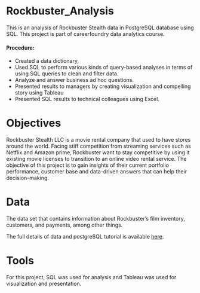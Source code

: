 # Rockbuster_Analysis
This is an analysis of Rockbuster Stealth data in PostgreSQL database using SQL. This project is part of careerfoundry data analytics course. 

#### Procedure:
- Created a data dictionary,
- Used SQL to perform various kinds of query-based analyses in terms of using SQL queries to clean and filter data.
- Analyze and answer business ad hoc questions.
- Presented results to managers by creating visualization and compelling story using Tableau
- Presented SQL results to technical colleagues using Excel.

# Objectives
Rockbuster Stealth LLC is a movie rental company that used to have stores around the world. Facing stiff competition from streaming services such as Netflix and Amazon prime, Rockbuster want to stay competitive by using it existing movie licenses to transition to an online video rental service. The objective of this project is to gain insights of their current portfolio performance, customer base and data-driven answers that can help their decision-making.

# Data
The data set that contains information about Rockbuster’s
film inventory, customers, and payments, among other things.

The full details of data and postgreSQL tutorial is available [here](https://www.postgresqltutorial.com/wp-content/uploads/2019/05/dvdrental.zip).

# Tools
For this project, SQL was used for analysis and Tableau was used for visualization and presentation.
